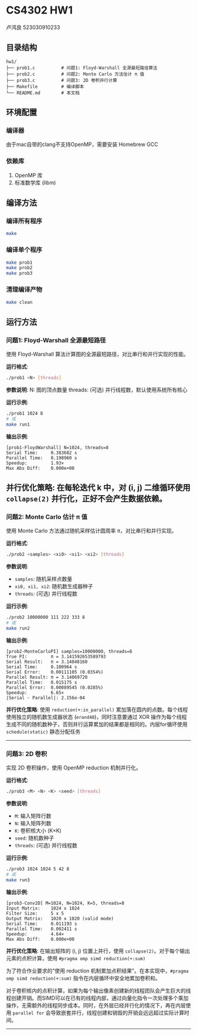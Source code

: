 # CS4302 HW1
卢鸿良 523030910233

## 目录结构
```
hw1/
├── prob1.c          # 问题1: Floyd-Warshall 全源最短路径算法
├── prob2.c          # 问题2: Monte Carlo 方法估计 π 值
├── prob3.c          # 问题3: 2D 卷积并行计算
├── Makefile         # 编译脚本
└── README.md        # 本文档
```

## 环境配置

### 编译器
由于mac自带的clang不支持OpenMP，需要安装 Homebrew GCC

### 依赖库
1. OpenMP 库 
2. 标准数学库 (libm)

## 编译方法

### 编译所有程序
```bash
make
```

### 编译单个程序
```bash
make prob1    
make prob2    
make prob3    
```

### 清理编译产物
```bash
make clean
```

## 运行方法

### 问题1: Floyd-Warshall 全源最短路径
使用 Floyd-Warshall 算法计算图的全源最短路径，对比串行和并行实现的性能。

**运行格式**:
```bash
./prob1 <N> [threads]
```

**参数说明**:
N: 图的顶点数量
threads: (可选) 并行线程数，默认使用系统所有核心

**运行示例**:
```bash
./prob1 1024 8
# 或
make run1
```

**输出示例**:
```
[prob1-FloydWarshall] N=1024, threads=8
Serial Time:     0.383682 s
Parallel Time:   0.198960 s
Speedup:         1.93×
Max Abs Diff:    0.000e+00
```

**并行优化策略**:
在每轮迭代 k 中，对 (i, j) 二维循环使用 `collapse(2)` 并行化，正好不会产生数据依赖。
---

### 问题2: Monte Carlo 估计 π 值
使用 Monte Carlo 方法通过随机采样估计圆周率 π，对比串行和并行实现。

**运行格式**:
```bash
./prob2 <samples> <xi0> <xi1> <xi2> [threads]
```

**参数说明**:
- `samples`: 随机采样点数量
- `xi0, xi1, xi2`: 随机数生成器种子
- `threads`: (可选) 并行线程数

**运行示例**:
```bash
./prob2 10000000 111 222 333 8
# 或
make run2
```

**输出示例**:
```
[prob2-MonteCarloPI] samples=10000000, threads=8
True PI:         π = 3.141592653589793
Serial Result:   π = 3.14048160
Serial Time:     0.100964 s
Serial Error:    0.00111105 (0.0354%)
Parallel Result: π = 3.14069720
Parallel Time:   0.015175 s
Parallel Error:  0.00089545 (0.0285%)
Speedup:         6.65×
|Serial - Parallel|: 2.156e-04
```

**并行优化策略**:
使用 `reduction(+:in_parallel)` 累加落在圆内的点数。每个线程使用独立的随机数生成器状态 (`erand48`)，同时注意要通过 XOR 操作为每个线程生成不同的随机数种子，否则并行运算累加的结果都是相同的。内层for循环使用 `schedule(static)` 静态分配任务

---

### 问题3: 2D 卷积
实现 2D 卷积操作，使用 OpenMP reduction 机制并行化。

**运行格式**:
```bash
./prob3 <M> <N> <K> <seed> [threads]
```

**参数说明**:
- `M`: 输入矩阵行数
- `N`: 输入矩阵列数
- `K`: 卷积核大小 (K×K)
- `seed`: 随机数种子
- `threads`: (可选) 并行线程数

**运行示例**:
```bash
./prob3 1024 1024 5 42 8
# 或
make run3
```

**输出示例**:
```
[prob3-Conv2D] M=1024, N=1024, K=5, threads=8
Input Matrix:    1024 x 1024
Filter Size:     5 x 5
Output Matrix:   1020 x 1020 (valid mode)
Serial Time:     0.011193 s
Parallel Time:   0.002411 s
Speedup:         4.64×
Max Abs Diff:    0.000e+00
```

**并行优化策略**:
在输出矩阵的 (i, j) 位置上并行，使用 `collapse(2)`。对于每个输出元素的点积计算，使用 `#pragma omp simd reduction(+:sum)`

为了符合作业要求的"使用 reduction 机制累加点积结果"。在本实现中，`#pragma omp simd reduction(+:sum)` 指令在内层循环中安全地累加卷积和。

对于卷积核内的点积计算，如果为每个输出像素创建新的线程团队会产生巨大的线程创建开销。而SIMD可以在已有的线程内部，通过向量化指令一次处理多个乘加操作，无需额外的线程同步成本。同时，在外层已经并行化的情况下，再在内层使用 `parallel for` 会导致嵌套并行，线程创建和销毁的开销会远远超过实际计算时间。

---

